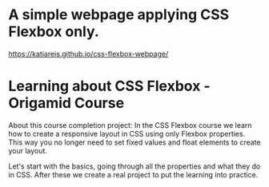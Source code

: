 # A simple webpage applying CSS Flexbox only.
https://katiareis.github.io/css-flexbox-webpage/

# Learning about CSS Flexbox - Origamid Course


About this course completion project:
In the CSS Flexbox course we learn how to create a responsive layout in CSS using only Flexbox properties. 
This way you no longer need to set fixed values and float elements to create your layout.

Let's start with the basics, going through all the properties and what they do in CSS. After these we create a real project to put the learning into practice. 
